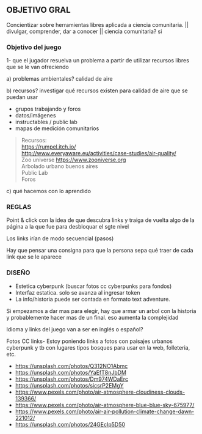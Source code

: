## OBJETIVO GRAL
Concientizar sobre herramientas libres aplicada a ciencia comunitaria.  || divulgar, comprender, dar a conocer || ciencia comunitaria? si

### Objetivo del juego

1- que el jugador resuelva un problema a partir de utilizar recursos libres que se le van ofreciendo

a) problemas ambientales? calidad de aire
    
b) recursos?  investigar qué recursos existen para calidad de aire que se puedan usar 

- grupos trabajando y foros
- datos/imágenes
- instructables / public lab
- mapas de medición comunitarios

> Recursos:    
> https://rumpel.itch.io/     
> http://www.everyaware.eu/activities/case-studies/air-quality/    
> Zoo universe https://www.zooniverse.org    
> Arbolado urbano buenos aires     
> Public Lab    
> Foros

c) qué hacemos con lo aprendido

### REGLAS    
Point & click con la idea de que descubra links y traiga de vuelta algo de la página a la que fue para desbloquar el sgte nivel

Los links irían de modo secuencial (pasos)

Hay que pensar una consigna para que la persona sepa qué traer de cada link que se le aparece

### DISEÑO    
- Estetica cyberpunk (buscar fotos cc cyberpunks para fondos)
- Interfaz estatica. solo se avanza al ingresar token
- La info/historia puede ser contada en formato text adventure.

Si empezamos a dar mas para elegir, hay que armar un arbol con la historia y probablemente hacer mas de un final. eso aumenta la complejidad

Idioma y links del juego van a ser en inglés o español?

Fotos CC links- Estoy poniendo links a fotos con paisajes urbanos cyberpunk y tb con lugares tipos bosques para usar en la web, folleteria, etc.

- https://unsplash.com/photos/Q312NO1Abmc
- https://unsplash.com/photos/YaEfT8nJbDM
- https://unsplash.com/photos/Dm974WDaErc
- https://unsplash.com/photos/sicsrP2EMgY
- https://www.pexels.com/photo/air-atmosphere-cloudiness-clouds-139366/
- https://www.pexels.com/photo/air-atmosphere-blue-blue-sky-675977/
- https://www.pexels.com/photo/air-air-pollution-climate-change-dawn-221012/
- https://unsplash.com/photos/24GEcIp5D50

